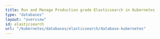 ```yaml
---
title: Run and Manage Production grade Elasticsearch in Kubernetes
type: "databases"
layout: "overview"
id: elasticsearch
url: "/kubernetes/databases/elasticsearch/database-kubernetes"
---
```

